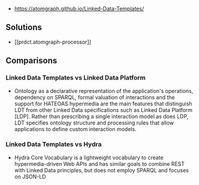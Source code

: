 
- https://atomgraph.github.io/Linked-Data-Templates/

## Solutions

- [[prdct.atomgraph-processor]]

## Comparisons

### Linked Data Templates vs Linked Data Platform

- Ontology as a declarative representation of the application's operations, dependency on SPARQL, formal valuation of interactions and the support for HATEOAS hypermedia are the main features that distinguish LDT from other Linked Data specifications such as Linked Data Platform [LDP]. Rather than prescribing a single interaction model as does LDP, LDT specifies ontology structure and processing rules that allow applications to define custom interaction models.

### Linked Data Templates vs Hydra

- Hydra Core Vocabulary is a lightweight vocabulary to create hypermedia-driven Web APIs and has similar goals to combine REST with Linked Data principles, but does not employ SPARQL and focuses on JSON-LD